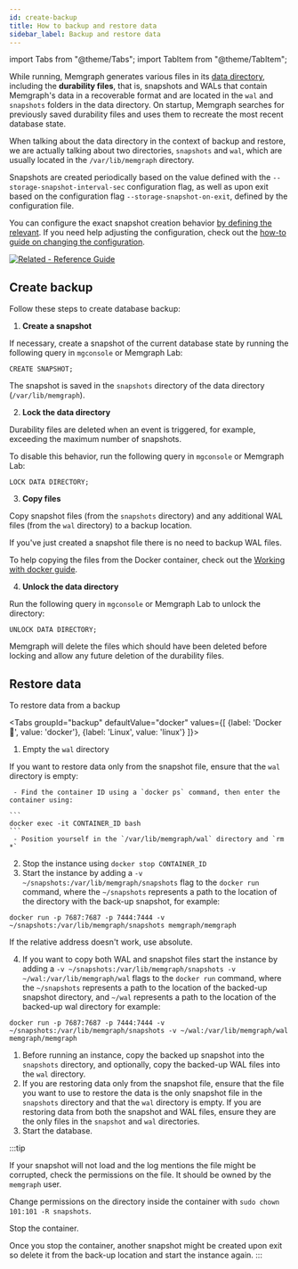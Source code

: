 ```yaml
---
id: create-backup
title: How to backup and restore data
sidebar_label: Backup and restore data
---
```

import Tabs from "@theme/Tabs"; import TabItem from "@theme/TabItem";

While running, Memgraph generates various files in its [data
directory](/docs/memgraph/reference-guide/backup), including the **durability
files**, that is,  snapshots and WALs that contain Memgraph's data in a
recoverable format and are located in the `wal` and `snapshots` folders in the
data directory. On startup, Memgraph searches for previously saved durability
files and uses them to recreate the most recent database state.

When talking about the data directory in the context of backup and restore, we
are actually talking about two directories, `snapshots` and `wal`, which are
usually located in the `/var/lib/memgraph` directory.

Snapshots are created periodically based on the value defined with the
`--storage-snapshot-interval-sec` configuration flag, as well as upon exit based
on the configuration flag `--storage-snapshot-on-exit`, defined by the
configuration file. 

You can configure the exact snapshot creation behavior [by defining the
relevant](/memgraph/reference-guide/configuration#storage). If you need
help adjusting the configuration, check out the [how-to guide on changing the
configuration](/how-to-guides/config-logs.md).

[![Related - Reference Guide](https://img.shields.io/static/v1?label=Related&message=Reference%20Guide&color=yellow&style=for-the-badge)](/reference-guide/backup.md)

## Create backup

  Follow these steps to create database backup:

1. **Create a snapshot**

  If necessary, create a snapshot of the current database state by running the
  following query in `mgconsole` or Memgraph Lab:

  ```cypher
  CREATE SNAPSHOT;
  ```
  The snapshot is saved in the `snapshots` directory of the data directory
  (`/var/lib/memgraph`).

2. **Lock the data directory**

  Durability files are deleted when an event is triggered, for example, exceeding
  the maximum number of snapshots.

  To disable this behavior, run the following query in `mgconsole` or Memgraph
  Lab:

  ```cypher
  LOCK DATA DIRECTORY;
  ```

3. **Copy files**

  Copy snapshot files (from the `snapshots` directory) and any additional WAL
  files (from the `wal` directory) to a backup location.

  If you've just created a snapshot file there is no need to backup WAL files. 

  To help copying the files from the Docker container, check out the [Working with
  docker
  guide](/how-to-guides/work-with-docker.md#how-to-copy-files-from-and-to-a-docker-container).

4. **Unlock the data directory**

  Run the following query in `mgconsole` or Memgraph Lab to unlock the
  directory:

  ```cypher
  UNLOCK DATA DIRECTORY;
  ```

  Memgraph will delete the files which should have been deleted before locking and
  allow any future deletion of the durability files.

## Restore data

To restore data from a backup

<Tabs
  groupId="backup"
  defaultValue="docker"
  values={[
    {label: 'Docker 🐳', value: 'docker'},
    {label: 'Linux', value: 'linux'}
  ]}>
<TabItem value='docker'>


1. Empty the `wal` directory

  If you want to restore data only from the snapshot file, ensure that the
  `wal` directory is empty:

     - Find the container ID using a `docker ps` command, then enter the container using:

    ```
    docker exec -it CONTAINER_ID bash
    ```
     - Position yourself in the `/var/lib/memgraph/wal` directory and `rm *`

2. Stop the instance using `docker stop CONTAINER_ID`
3. Start the instance by adding a `-v ~/snapshots:/var/lib/memgraph/snapshots`
  flag to the `docker run` command, where the `~/snapshots` represents a path
  to the location of the directory with the back-up snapshot, for example: 

  ```
  docker run -p 7687:7687 -p 7444:7444 -v ~/snapshots:/var/lib/memgraph/snapshots memgraph/memgraph
  ```

  If the relative address doesn't work, use absolute.

4. If you want to copy both WAL and snapshot files start the instance by adding
  a `-v ~/snapshots:/var/lib/memgraph/snapshots -v ~/wal:/var/lib/memgraph/wal`
  flags to the `docker run` command, where the `~/snapshots` represents a path
  to the location of the backed-up snapshot directory, and `~/wal` represents a
  path to the location of the backed-up wal directory for example: 

  ```
  docker run -p 7687:7687 -p 7444:7444 -v ~/snapshots:/var/lib/memgraph/snapshots -v ~/wal:/var/lib/memgraph/wal memgraph/memgraph
  ```

</TabItem>
<TabItem value='linux'>

1. Before running an instance, copy the backed up snapshot into the `snapshots`
   directory, and optionally, copy the backed-up WAL files into the `wal`
   directory.
2. If you are restoring data only from the snapshot file, ensure that the file
   you want to use to restore the data is the only snapshot file in the
   `snapshots` directory and that the `wal` directory is empty. If you are
   restoring data from both the snapshot and WAL files, ensure they are the only
   files in the `snapshot` and `wal` directories. 
3. Start the database. 

</TabItem>
</Tabs>

:::tip

If your snapshot will not load and the log mentions the file might be corrupted,
check the permissions on the file. It should be owned by the `memgraph` user. 

Change permissions on the directory inside the container with `sudo chown 101:101 -R snapshots`.

Stop the container.

Once you stop the container, another snapshot might be created upon exit so
delete it from the back-up location and start the instance again. 
:::